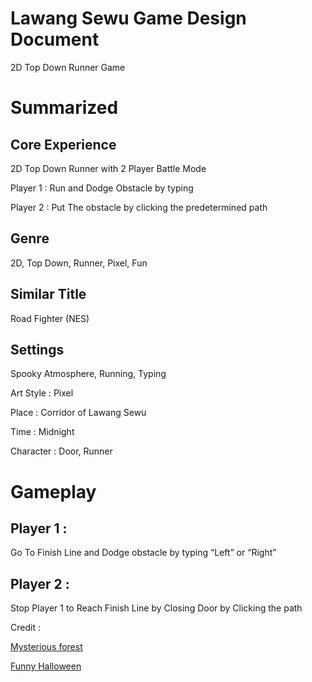 # Lawang Sewu Game Design Document

2D Top Down Runner Game

# Summarized

## Core Experience

2D Top Down Runner with 2 Player Battle Mode

Player 1 : Run and Dodge Obstacle by typing

Player 2 : Put The obstacle by clicking the predetermined path

## Genre

2D, Top Down, Runner, Pixel, Fun

## Similar Title

Road Fighter (NES)

## Settings

Spooky Atmosphere, Running, Typing

Art Style : Pixel

Place : Corridor of Lawang Sewu

Time : Midnight

Character : Door, Runner
# Gameplay

## **Player 1 :**

Go To Finish Line and Dodge obstacle by typing “Left” or “Right”

## Player 2 :

Stop Player 1 to Reach Finish Line by Closing Door by Clicking the path

Credit :

[Mysterious forest](https://pixabay.com/users/soulprodmusic-30064790/)

[Funny Halloween](https://www.lokhmatovmusic.com/product/funny-halloween/)
